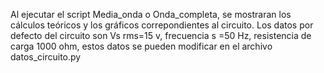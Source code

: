 Al ejecutar el script Media_onda o Onda_completa, se mostraran los cálculos teóricos y los gráficos correpondientes al circuito.
Los datos por defecto del circuito son Vs rms=15 v, frecuencia s =50 Hz, resistencia de carga 1000 ohm, estos datos se pueden modificar en el archivo datos_circuito.py

